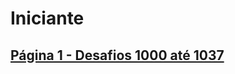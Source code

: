 # Iniciante
## [Página 1 - Desafios 1000 até 1037](https://www.beecrowd.com.br/judge/pt/problems/index/1)
